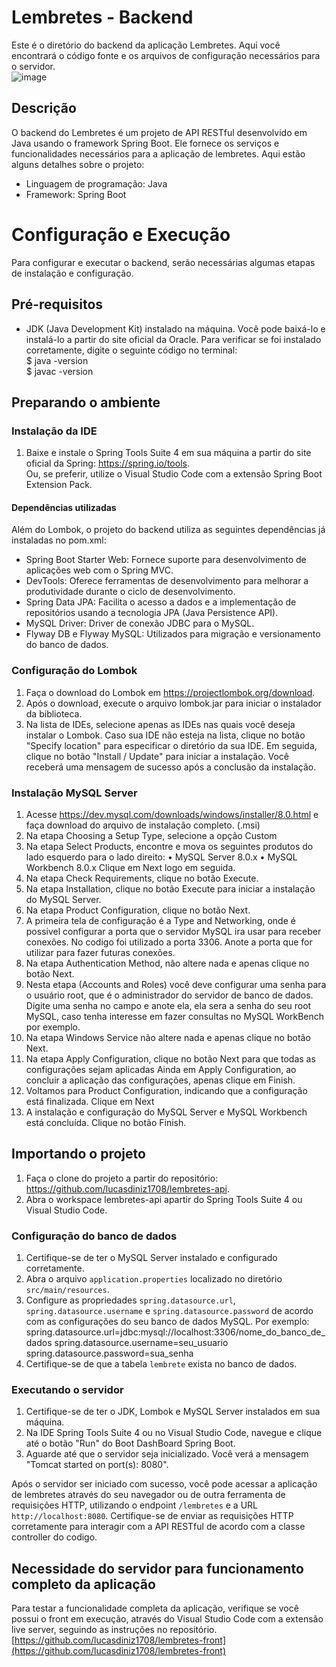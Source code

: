 # Lembretes - Backend

Este é o diretório do backend da aplicação Lembretes. Aqui você encontrará o código fonte e os arquivos de configuração necessários para o servidor.<br>
               ![image](https://github.com/lucasdiniz1708/lembretes-api/blob/main/resposta-servidor.png)

## Descrição

O backend do Lembretes é um projeto de API RESTful desenvolvido em Java usando o framework Spring Boot. Ele fornece os serviços e funcionalidades necessários para a aplicação de lembretes. Aqui estão alguns detalhes sobre o projeto:

- Linguagem de programação: Java
- Framework: Spring Boot

# Configuração e Execução

Para configurar e executar o backend, serão necessárias algumas etapas de instalação e configuração.

## Pré-requisitos

- JDK (Java Development Kit) instalado na máquina. Você pode baixá-lo e instalá-lo a partir do site oficial da Oracle. Para verificar se foi instalado corretamente, digite o seguinte código no terminal:
<br> $ java -version
<br> $ javac -version


## Preparando o ambiente
 ### Instalação da IDE

1. Baixe e instale o Spring Tools Suite 4 em sua máquina a partir do site oficial da Spring: https://spring.io/tools.
  <br> Ou, se preferir, utilize o Visual Studio Code com a extensão Spring Boot Extension Pack.
 
#### Dependências utilizadas

Além do Lombok, o projeto do backend utiliza as seguintes dependências já instaladas no pom.xml:
- Spring Boot Starter Web: Fornece suporte para desenvolvimento de aplicações web com o Spring MVC.
- DevTools: Oferece ferramentas de desenvolvimento para melhorar a produtividade durante o ciclo de desenvolvimento.
- Spring Data JPA: Facilita o acesso a dados e a implementação de repositórios usando a tecnologia JPA (Java Persistence API).
- MySQL Driver: Driver de conexão JDBC para o MySQL.
- Flyway DB e Flyway MySQL: Utilizados para migração e versionamento do banco de dados.
   
### Configuração do Lombok

1. Faça o download do Lombok em https://projectlombok.org/download.
2. Após o download, execute o arquivo lombok.jar para iniciar o instalador da biblioteca.
3. Na lista de IDEs, selecione apenas as IDEs nas quais você deseja instalar o Lombok.
   Caso sua IDE não esteja na lista, clique no botão "Specify location" para especificar o diretório da sua IDE.
   Em seguida, clique no botão "Install / Update" para iniciar a instalação.
   Você receberá uma mensagem de sucesso após a conclusão da instalação.
   
### Instalação MySQL Server
1. Acesse https://dev.mysql.com/downloads/windows/installer/8.0.html e faça download do arquivo de instalação completo. (.msi)
2. Na etapa Choosing a Setup Type, selecione a opção Custom
3. Na etapa Select Products, encontre e mova os seguintes produtos do lado esquerdo para o lado direito:
• MySQL Server 8.0.x
• MySQL Workbench 8.0.x
Clique em Next logo em seguida.
4. Na etapa Check Requirements, clique no botão Execute.
5. Na etapa Installation, clique no botão Execute para iniciar a instalação do MySQL Server.
6. Na etapa Product Configuration, clique no botão Next.
7. A primeira tela de configuração é a Type and Networking, onde é possivel configurar a porta que o servidor 
MySQL ira usar para receber conexões. No codigo foi utilizado a porta 3306. Anote a porta que for utilizar para fazer
futuras conexões.
8. Na etapa Authentication Method, não altere nada e apenas clique no botão Next.
9. Nesta etapa (Accounts and Roles) você deve configurar uma senha para o usuário
root, que é o administrador do servidor de banco de dados. Digite uma senha no campo e anote ela, ela sera a senha
do seu root MySQL, caso tenha interesse em fazer consultas no MySQL WorkBench por exemplo.
10. Na etapa Windows Service não altere nada e apenas clique no botão Next.
11. Na etapa Apply Configuration, clique no botão Next para que todas as
configurações sejam aplicadas
Ainda em Apply Configuration, ao concluir a aplicação das
configurações, apenas clique em Finish.
12. Voltamos para Product Configuration, indicando que a configuração está
finalizada. Clique em Next
13. A instalação e configuração do MySQL Server e MySQL Workbench está concluída. Clique no botão Finish.

## Importando o projeto
1. Faça o clone do projeto a partir do repositório: https://github.com/lucasdiniz1708/lembretes-api.
2. Abra o workspace lembretes-api apartir do Spring Tools Suite 4 ou Visual Studio Code.

### Configuração do banco de dados

1. Certifique-se de ter o MySQL Server instalado e configurado corretamente.
2. Abra o arquivo `application.properties` localizado no diretório `src/main/resources`.
3. Configure as propriedades `spring.datasource.url`, `spring.datasource.username` e `spring.datasource.password` de acordo com as configurações do seu banco de dados MySQL. Por exemplo:
   spring.datasource.url=jdbc:mysql://localhost:3306/nome_do_banco_de_dados
   spring.datasource.username=seu_usuario
   spring.datasource.password=sua_senha
4. Certifique-se de que a tabela `lembrete` exista no banco de dados.

### Executando o servidor

1. Certifique-se de ter o JDK, Lombok e MySQL Server instalados em sua máquina.
2. Na IDE Spring Tools Suite 4 ou no Visual Studio Code, navegue e clique até o botão "Run" do Boot DashBoard Spring Boot. 
3. Aguarde até que o servidor seja inicializado. Você verá a mensagem "Tomcat started on port(s): 8080".

Após o servidor ser iniciado com sucesso, você pode acessar a aplicação de lembretes através do seu navegador ou de outra ferramenta de requisições HTTP, utilizando o endpoint `/lembretes` e a URL `http://localhost:8080`. Certifique-se de enviar as requisições HTTP corretamente para interagir com a API RESTful de acordo com a classe controller do codigo.

## Necessidade do servidor para funcionamento completo da aplicação

Para testar a funcionalidade completa da aplicação, verifique se você possui o front em execução, através do Visual Studio Code com a extensão live server, seguindo as instruções no repositório. [https://github.com/lucasdiniz1708/lembretes-front](https://github.com/lucasdiniz1708/lembretes-front)
